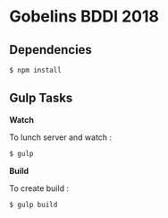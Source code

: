 # Gobelins BDDI 2018

## Dependencies

```sh
$ npm install
```

## Gulp Tasks

**Watch**

To lunch server and watch :

```sh
$ gulp
```

**Build**

To create build :

```sh
$ gulp build
```